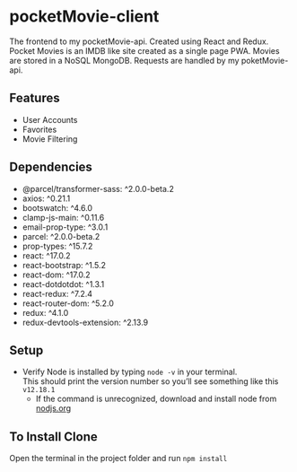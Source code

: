 # pocketMovie-client
The frontend to my pocketMovie-api. Created using React and Redux.
Pocket Movies is an IMDB like site created as a single page PWA. Movies are stored in a NoSQL MongoDB. Requests are handled by my poketMovie-api.

## Features
- User Accounts
- Favorites
- Movie Filtering

## Dependencies
- @parcel/transformer-sass: ^2.0.0-beta.2
- axios: ^0.21.1
- bootswatch: ^4.6.0
- clamp-js-main: ^0.11.6
- email-prop-type: ^3.0.1
- parcel: ^2.0.0-beta.2
- prop-types: ^15.7.2
- react: ^17.0.2
- react-bootstrap: ^1.5.2
- react-dom: ^17.0.2
- react-dotdotdot: ^1.3.1
- react-redux: ^7.2.4
- react-router-dom: ^5.2.0
- redux: ^4.1.0
- redux-devtools-extension: ^2.13.9

## Setup
* Verify Node is installed by typing ```node -v``` in your terminal.  
This should print the version number so you’ll see something like this ```v12.18.1```
  * If the command is unrecognized, download and install node from [nodjs.org](https://nodejs.org/en/download/)

## To Install Clone
Open the terminal in the project folder and run
```npm install```
